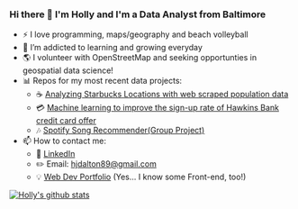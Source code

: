 ### Hi there 👋 I'm Holly and I'm a Data Analyst from Baltimore
 
- :zap: I love programming, maps/geography and beach volleyball
- 🌱 I’m addicted to learning and growing everyday
- 🌎 I volunteer with OpenStreetMap and seeking opportunties in geospatial data science!
- 📊 Repos for my most recent data projects:
  - ☕️ [Analyzing Starbucks Locations with web scraped population data](https://github.com/hollyjanedalton/final_ironhack_project)
  - 💳 [Machine learning to improve the sign-up rate of Hawkins Bank credit card offer](https://github.com/hollyjanedalton/mid_bootcamp_project)
  - 🎶 [Spotify Song Recommender(Group Project)](https://github.com/hollyjanedalton/GNOD_project)
- 📫 How to contact me:
  - :office: [LinkedIn](https://www.linkedin.com/in/holly-jane-dalton/)
  - :pencil2: Email: hjdalton89@gmail.com
  - :bulb: [Web Dev Portfolio](https://hollydalton.netlify.app/) (Yes... I know some Front-end, too!)
  


[![Holly's github stats](https://github-readme-stats.vercel.app/api?username=hollyjanedalton&count_private=true&show_icons=true&theme=radical&hide_rank=false)](https://github.com/hollyjanedalton/github-readme-stats)
